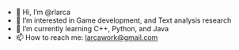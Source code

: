 - 👋 Hi, I’m @rlarca
- 👀 I’m interested in Game development, and Text analysis research
- 🌱 I’m currently learning C++, Python, and Java
- 📫 How to reach me: larcawork@gmail.com

<!---
rlarca/rlarca is a ✨ special ✨ repository because its `README.md` (this file) appears on your GitHub profile.
You can click the Preview link to take a look at your changes.
--->
